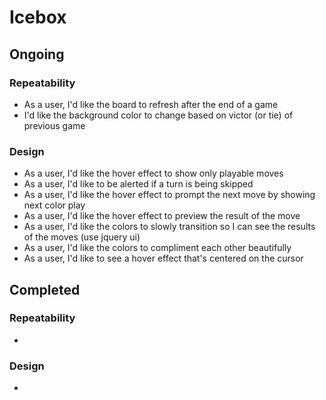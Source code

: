 # Icebox

## Ongoing

### Repeatability
- As a user, I'd like the board to refresh after the end of a game
- I'd like the background color to change based on victor (or tie) of previous game

### Design
- As a user, I'd like the hover effect to show only playable moves
- As a user, I'd like to be alerted if a turn is being skipped
- As a user, I'd like the hover effect to prompt the next move by showing next color play
- As a user, I'd like the hover effect to preview the result of the move
- As a user, I'd like the colors to slowly transition so I can see the results of the moves (use jquery ui)
- As a user, I'd like the colors to compliment each other beautifully
- As a user, I'd like to see a hover effect that's centered on the cursor

## Completed

### Repeatability
-
### Design
-
